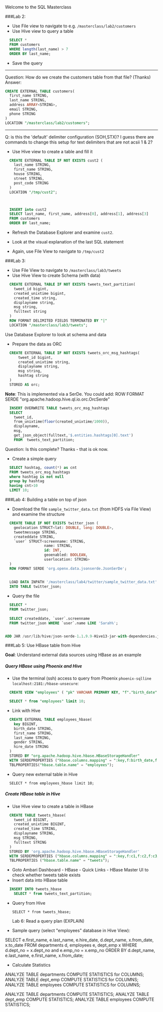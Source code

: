 Welcome to the SQL Masterclass



###Lab 2:
    
- Use File view to navigate to e.g. `/masterclass/lab2/customers`
- Use Hive view to query a table
```SQL
  SELECT * 
  FROM customers 
  WHERE length(last_name) > 7
  ORDER BY last_name;
```
- Save the query

-----
Question: How do we create the customers table from that file? (Thanks)
Answer:
```SQL
CREATE EXTERNAL TABLE customers(
  first_name STRING,
  last_name STRING,
  address ARRAY<STRING>,
  email STRING,
  phone STRING
)
LOCATION "/masterclass/lab2/customers";
```
----

Q: is this the 'default' delimiter configuration (SOH,STX)? I guess there are commands to change this setup for text delimiters that are not acsii 1 & 2?


- Use Hive view to create a table and fill it
  
```SQL
  CREATE EXTERNAL TABLE IF NOT EXISTS cust2 (
    last_name STRING,
    first_name STRING,
    house STRING,
    street STRING,
    post_code STRING
  )
  LOCATION "/tmp/cust2";



  INSERT into cust2
  SELECT last_name, first_name, address[0], address[1], address[3] 
  FROM customers 
  ORDER BY last_name;
```

- Refresh the Database Explorer and examine `cust2`.

- Look at the visual explanation of the last SQL statement

- Again, use File View to navigate to `/tmp/cust2`


###Lab 3:

- Use File View to navigate to `/masterclass/lab3/tweets`
- Use Hive View to create Schema (with data)

```SQL
  CREATE EXTERNAL TABLE IF NOT EXISTS tweets_text_partition(
    tweet_id bigint,
    created_unixtime bigint,
    created_time string,
    displayname string,
    msg string,
    fulltext string
  )
  ROW FORMAT DELIMITED FIELDS TERMINATED BY "|"
  LOCATION "/masterclass/lab3/tweets";
```

  Use Database Explorer to look at schema and data 

- Prepare the data as ORC

```SQL
  CREATE EXTERNAL TABLE IF NOT EXISTS tweets_orc_msg_hashtags(
      tweet_id bigint,
      created_unixtime string,
      displayname string,
      msg string,
      hashtag string
  )
  STORED AS orc;
```

  __Note__: This is implemented via a SerDe. You could add: ROW FORMAT SERDE "org.apache.hadoop.hive.ql.io.orc.OrcSerde"

```SQL
  INSERT OVERWRITE TABLE tweets_orc_msg_hashtags
  SELECT
    tweet_id,
    from_unixtime(floor(created_unixtime/1000)),
    displayname,
    msg,
    get_json_object(fulltext,'$.entities.hashtags[0].text')
    FROM  tweets_text_partition;
```

Question: Is this complete? Thanks - that is ok now.

- Create a simple query

```SQL
  SELECT hashtag, count(*) as cnt
  FROM tweets_orc_msg_hashtags
  where hashtag is not null 
  group by hashtag
  having cnt>10
  LIMIT 10;
```



###Lab 4: Building a table on top of json

- Download the file `sample_twitter_data.txt` (from HDFS via File View) and examine the structure
```SQL
  CREATE TABLE IF NOT EXISTS twitter_json (
    geolocation STRUCT<lat: DOUBLE, long: DOUBLE>,
    tweetmessage STRING,
    createddate STRING,
    `user` STRUCT<screenname: STRING,
                  name: STRING,
                  id: INT,
                  geoenabled: BOOLEAN,
                  userlocation: STRING>
  ) 
  ROW FORMAT SERDE 'org.openx.data.jsonserde.JsonSerDe';
  
  
  LOAD DATA INPATH '/masterclass/lab4/twitter/sample_twitter_data.txt' 
  INTO TABLE twitter_json;
```
- Query the file
```SQL
  SELECT * 
  FROM twitter_json;
  
  SELECT createddate, `user`.screenname 
  FROM twitter_json WHERE `user`.name LIKE 'Sarah%';


ADD JAR /usr/lib/hive/json-serde-1.1.9.9-Hive13-jar-with-dependencies.jar;
```

###Lab 5: Use HBase table from Hive

__Goal__: Understand external data sources using HBase as an example


##### Query HBase using Phoenix and Hive

- Use the terminal (ssh) access to query from Phoenix `phoenix-sqlline localhost:2181:/hbase-unsecure`:
```SQL
  CREATE VIEW "employees" ( "pk" VARCHAR PRIMARY KEY, "f"."birth_date" VARCHAR, "f"."first_name" VARCHAR, "f"."last_name" VARCHAR, "f"."gender" VARCHAR, "f"."hire_date" VARCHAR );

  SELECT * from "employees" limit 10;
```
- Link with Hive
```SQL
  CREATE EXTERNAL TABLE employees_hbase(
    key BIGINT, 
    birth_date STRING, 
    first_name STRING, 
    last_name STRING, 
    gender STRING, 
    hire_date STRING
  )
  STORED BY "org.apache.hadoop.hive.hbase.HBaseStorageHandler"
  WITH SERDEPROPERTIES ("hbase.columns.mapping" = ":key,f:birth_date,f:first_name,f:last_name,f:gender,f:hire_date")
  TBLPROPERTIES("hbase.table.name" = "employees");
```
- Query new external table in Hive

`  SELECT * from employees_hbase limit 10;`



##### Create HBase table in Hive

- Use Hive view to create a table in HBase
```SQL
  CREATE TABLE tweets_hbase(
    tweet_id BIGINT, 
    created_unixtime BIGINT, 
    created_time STRING, 
    displayname STRING, 
    msg STRING, 
    fulltext STRING  
  )
  STORED BY 'org.apache.hadoop.hive.hbase.HBaseStorageHandler'
  WITH SERDEPROPERTIES ("hbase.columns.mapping" = ":key,f:c1,f:c2,f:c3,f:c4,f:c5")
  TBLPROPERTIES ("hbase.table.name" = "tweets");
```
- Goto Ambari Dashboard - HBase - Quick Links - HBase Master UI to check whether tweets table exists
- Insert data into HBase table
```SQL
  INSERT INTO tweets_hbase
    SELECT * from tweets_text_partition;
```
- Query from Hive

  `SELECT * from tweets_hbase;`
  
  
  Lab 6: Read a query plan (EXPLAIN)

- Sample query (select "employees" database in Hive View):

SELECT e.first_name, e.last_name, e.hire_date, d.dept_name, x.from_date, x.to_date
FROM departments d, employees e, dept_emp x
WHERE d.dept_no = x.dept_no and e.emp_no = x.emp_no
ORDER BY d.dept_name, e.last_name, e.first_name, x.from_date;


- Calculate Statistics

ANALYZE TABLE departments COMPUTE STATISTICS for COLUMNS;
ANALYZE TABLE dept_emp COMPUTE STATISTICS for COLUMNS;
ANALYZE TABLE employees COMPUTE STATISTICS for COLUMNS;

ANALYZE TABLE departments COMPUTE STATISTICS;
ANALYZE TABLE dept_emp COMPUTE STATISTICS;
ANALYZE TABLE employees COMPUTE STATISTICS;